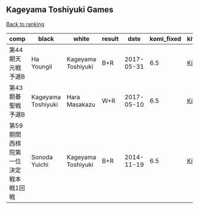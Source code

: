 ## Kageyama Toshiyuki Games

[Back to ranking](index.md)




| **comp** | **black** | **white** | **result** | **date** | **komi_fixed** | **kifu** | 
| --- | --- | --- | --- | --- | --- | --- |
| 第44期天元戦予選B | Ha Youngil | Kageyama Toshiyuki | B+R | 2017-05-31 | 6.5 | [Kifu](https://kifudepot.net/kifucontents.php?id=3HQP223XbOA21s7gQ4MTfQ%3D%3D) | 
| 第43期碁聖戦予選B | Kageyama Toshiyuki | Hara Masakazu | W+R | 2017-05-10 | 6.5 | [Kifu](https://kifudepot.net/kifucontents.php?id=GTp%2F2SNRwKw8szq4q1%2FO8g%3D%3D) | 
| 第59期関西棋院第一位決定戦本戦1回戦 | Sonoda Yuichi | Kageyama Toshiyuki | B+R | 2014-11-19 | 6.5 | [Kifu](https://kifudepot.net/kifucontents.php?id=bEjSuLfFGGoeDvkLuSgwDQ%3D%3D) |





